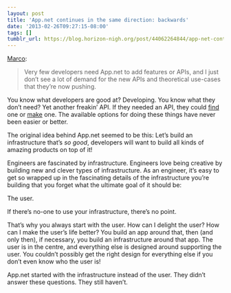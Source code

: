 ```yaml
---
layout: post
title: 'App.net continues in the same direction: backwards'
date: '2013-02-26T09:27:15-08:00'
tags: []
tumblr_url: https://blog.horizon-nigh.org/post/44062264844/app-net-continues-in-the-same-direction-backwards
---
```

[Marco](http://www.marco.org/2013/02/25/adn-freemium):

> Very few developers need App.net to add features or APIs, and I just don’t see a lot of demand for the new APIs and theoretical use-cases that they’re now pushing.

You know what developers are good at? Developing. You know what they don’t need? Yet another freakin’ API. If they needed an API, they could [find](http://www.parse.com) one or [make](http://nodejs.org) one. The available options for doing these things have never been easier or better.

The original idea behind App.net seemed to be this: Let’s build an infrastructure that’s _so good_, developers will want to build all kinds of amazing products on top of it!

Engineers are fascinated by infrastructure. Engineers love being creative by building new and clever types of infrastructure. As an engineer, it’s easy to get so wrapped up in the fascinating details of the infrastructure you’re building that you forget what the ultimate goal of it should be:

The user.

If there’s no-one to use your infrastructure, there’s no point.

That’s why you always start with the user. How can I delight the user? How can I make the user’s life better? You build an app around that, then (and only then), if necessary, you build an infrastructure around that app. The user is in the centre, and everything else is designed around supporting the user. You couldn’t possibly get the right design for everything else if you don’t even know who the user is!

App.net started with the infrastructure instead of the user. They didn’t answer these questions. They still haven’t.

